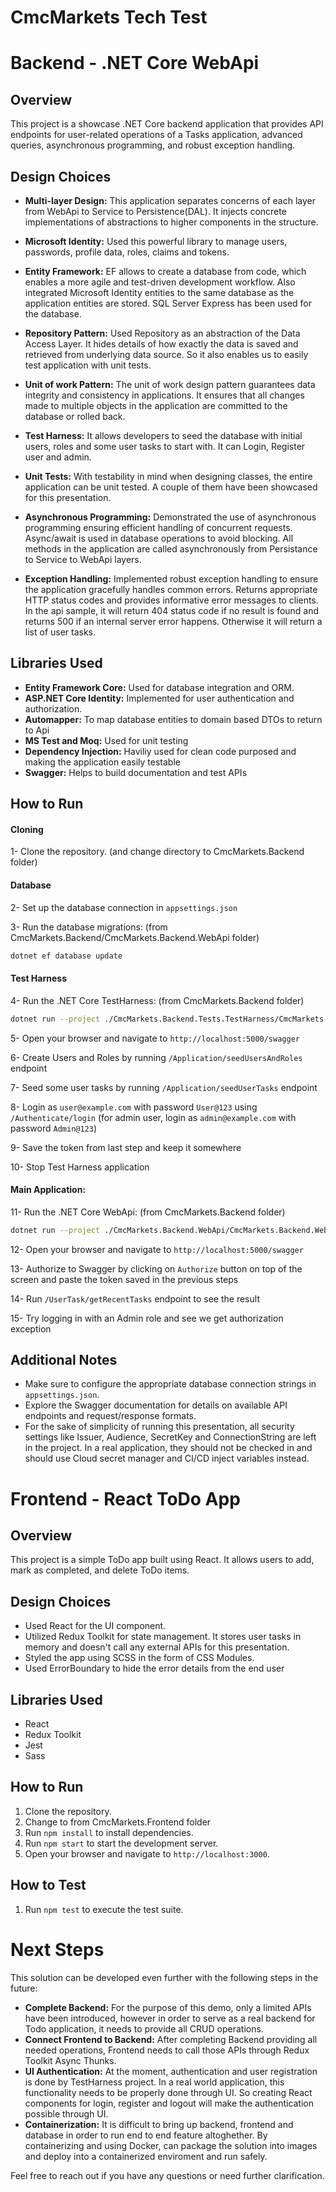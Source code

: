 # CmcMarkets Tech Test

# Backend - .NET Core WebApi

## Overview

This project is a showcase .NET Core backend application that provides API endpoints for user-related operations of a Tasks application, advanced queries, asynchronous programming, and robust exception handling.

## Design Choices

- **Multi-layer Design:** This application separates concerns of each layer from WebApi to Service to Persistence(DAL). It injects concrete implementations of abstractions to higher components in the structure.

- **Microsoft Identity:** Used this powerful library to manage users, passwords, profile data, roles, claims and tokens.

- **Entity Framework:** EF allows to create a database from code, which enables a more agile and test-driven development workflow. Also integrated Microsoft Identity entities to the same database as the application entities are stored. SQL Server Express has been used for the database.

- **Repository Pattern:** Used Repository as an abstraction of the Data Access Layer. It hides details of how exactly the data is saved and retrieved from underlying data source. So it also enables us to easily test application with unit tests.

- **Unit of work Pattern:** The unit of work design pattern guarantees data integrity and consistency in applications. It ensures that all changes made to multiple objects in the application are committed to the database or rolled back.

- **Test Harness:** It allows developers to seed the database with initial users, roles and some user tasks to start with. It can Login, Register user and admin.

- **Unit Tests:** With testability in mind when designing classes, the entire application can be unit tested. A couple of them have been showcased for this presentation.

- **Asynchronous Programming:** Demonstrated the use of asynchronous programming ensuring efficient handling of concurrent requests. Async/await is used in database operations to avoid blocking. All methods in the application are called asynchronously from Persistance to Service to WebApi layers.

- **Exception Handling:** Implemented robust exception handling to ensure the application gracefully handles common errors. Returns appropriate HTTP status codes and provides informative error messages to clients. In the api sample, it will return 404 status code if no result is found and returns 500 if an internal server error happens. Otherwise it will return a list of user tasks.

## Libraries Used

- **Entity Framework Core:** Used for database integration and ORM.
- **ASP.NET Core Identity:** Implemented for user authentication and authorization.
- **Automapper:** To map database entities to domain based DTOs to return to Api
- **MS Test and Moq:** Used for unit testing
- **Dependency Injection:** Haviliy used for clean code purposed and making the application easily testable
- **Swagger:** Helps to build documentation and test APIs

## How to Run

#### Cloning

1- Clone the repository.
(and change directory to CmcMarkets.Backend folder)

#### Database

2- Set up the database connection in `appsettings.json`

3- Run the database migrations: (from CmcMarkets.Backend/CmcMarkets.Backend.WebApi folder)

```bash
dotnet ef database update
```

#### Test Harness

4- Run the .NET Core TestHarness:
(from CmcMarkets.Backend folder)

```bash
dotnet run --project ./CmcMarkets.Backend.Tests.TestHarness/CmcMarkets.Backend.Tests.TestHarness.csproj
```

5- Open your browser and navigate to `http://localhost:5000/swagger`

6- Create Users and Roles by running `/Application/seedUsersAndRoles` endpoint

7- Seed some user tasks by running `/Application/seedUserTasks` endpoint

8- Login as `user@example.com` with password `User@123` using `/Authenticate/login`
(for admin user, login as `admin@example.com` with password `Admin@123`)

9- Save the token from last step and keep it somewhere

10- Stop Test Harness application

#### Main Application:

11- Run the .NET Core WebApi: (from CmcMarkets.Backend folder)

```bash
dotnet run --project ./CmcMarkets.Backend.WebApi/CmcMarkets.Backend.WebApi.csproj
```

12- Open your browser and navigate to `http://localhost:5000/swagger`

13- Authorize to Swagger by clicking on `Authorize` button on top of the screen and paste the token saved in the previous steps

14- Run `/UserTask/getRecentTasks` endpoint to see the result

15- Try logging in with an Admin role and see we get authorization exception

## Additional Notes

- Make sure to configure the appropriate database connection strings in `appsettings.json`.
- Explore the Swagger documentation for details on available API endpoints and request/response formats.
- For the sake of simplicity of running this presentation, all security settings like Issuer, Audience, SecretKey and ConnectionString are left in the project. In a real application, they should not be checked in and should use Cloud secret manager and CI/CD inject variables instead.

# Frontend - React ToDo App

## Overview

This project is a simple ToDo app built using React. It allows users to add, mark as completed, and delete ToDo items.

## Design Choices

- Used React for the UI component.
- Utilized Redux Toolkit for state management. It stores user tasks in memory and doesn't call any external APIs for this presentation.
- Styled the app using SCSS in the form of CSS Modules.
- Used ErrorBoundary to hide the error details from the end user

## Libraries Used

- React
- Redux Toolkit
- Jest
- Sass

## How to Run

1. Clone the repository.
2. Change to from CmcMarkets.Frontend folder
3. Run `npm install` to install dependencies.
4. Run `npm start` to start the development server.
5. Open your browser and navigate to `http://localhost:3000`.

## How to Test

1. Run `npm test` to execute the test suite.

# Next Steps

This solution can be developed even further with the following steps in the future:

- **Complete Backend:** For the purpose of this demo, only a limited APIs have been introduced, however in order to serve as a real backend for Todo application, it needs to provide all CRUD operations.
- **Connect Frontend to Backend:** After completing Backend providing all needed operations, Frontend needs to call those APIs through Redux Toolkit Async Thunks.
- **UI Authentication:** At the moment, authentication and user registration is done by TestHarness project. In a real world application, this functionality needs to be properly done through UI. So creating React components for login, register and logout will make the authentication possible through UI.
- **Containerization:** It is difficult to bring up backend, frontend and database in order to run end to end feature altoghether. By containerizing and using Docker, can package the solution into images and deploy into a containerized enviroment and run safely.

Feel free to reach out if you have any questions or need further clarification.
